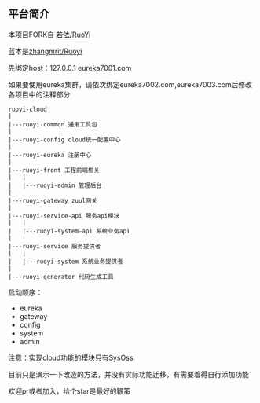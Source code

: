 ## 平台简介

本项目FORK自  [若依/RuoYi](https://gitee.com/y_project/RuoYi)

蓝本是[zhangmrit/Ruoyi](https://gitee.com/zhangmrit/RuoYi)

先绑定host：127.0.0.1 eureka7001.com

如果要使用eureka集群，请依次绑定eureka7002.com,eureka7003.com后修改各项目中的注释部分

```
ruoyi-cloud
|
|---ruoyi-common 通用工具包
|
|---ruoyi-config cloud统一配置中心
|
|---ruoyi-eureka 注册中心
|
|---ruoyi-front 工程前端相关
|   |
|   |---ruoyi-admin 管理后台
|
|---ruoyi-gateway zuul网关
|
|---ruoyi-service-api 服务api模块
|   |
|   |---ruoyi-system-api 系统业务api
|
|---ruoyi-service 服务提供者
|   |
|   |---ruoyi-system 系统业务提供者
|
|---ruoyi-generator 代码生成工具

```





启动顺序：
- eureka
- gateway
- config
- system
- admin


注意：实现cloud功能的模块只有SysOss

目前只是演示一下改造的方法，并没有实际功能迁移，有需要着得自行添加功能

欢迎pr或者加入，给个star是最好的鞭策

